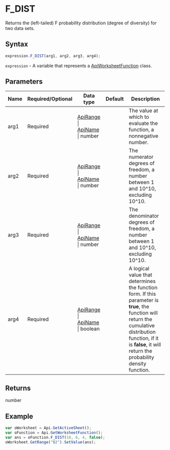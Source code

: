 # F_DIST

Returns the (left-tailed) F probability distribution (degree of diversity) for two data sets.

## Syntax

```javascript
expression.F_DIST(arg1, arg2, arg3, arg4);
```

`expression` - A variable that represents a [ApiWorksheetFunction](../ApiWorksheetFunction.md) class.

## Parameters

| **Name** | **Required/Optional** | **Data type** | **Default** | **Description** |
| ------------- | ------------- | ------------- | ------------- | ------------- |
| arg1 | Required | [ApiRange](../../ApiRange/ApiRange.md) \| [ApiName](../../ApiName/ApiName.md) \| number |  | The value at which to evaluate the function, a nonnegative number. |
| arg2 | Required | [ApiRange](../../ApiRange/ApiRange.md) \| [ApiName](../../ApiName/ApiName.md) \| number |  | The numerator degrees of freedom, a number between 1 and 10^10, excluding 10^10. |
| arg3 | Required | [ApiRange](../../ApiRange/ApiRange.md) \| [ApiName](../../ApiName/ApiName.md) \| number |  | The denominator degrees of freedom, a number between 1 and 10^10, excluding 10^10. |
| arg4 | Required | [ApiRange](../../ApiRange/ApiRange.md) \| [ApiName](../../ApiName/ApiName.md) \| boolean |  | A logical value that determines the function form. If this parameter is **true**, the function will return the cumulative distribution function, if it is **false**, it will return the probability density function. |

## Returns

number

## Example



```javascript
var oWorksheet = Api.GetActiveSheet();
var oFunction = Api.GetWorksheetFunction();
var ans = oFunction.F_DIST(10, 6, 4, false);
oWorksheet.GetRange("B2").SetValue(ans);
```
